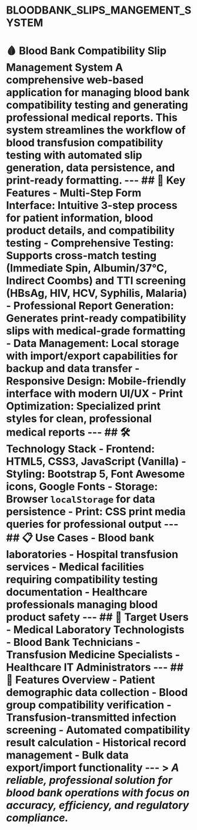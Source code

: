 # BLOODBANK_SLIPS_MANGEMENT_SYSTEM
# 🩸 Blood Bank Compatibility Slip Management System  A comprehensive web-based application for managing blood bank compatibility testing and generating professional medical reports. This system streamlines the workflow of blood transfusion compatibility testing with automated slip generation, data persistence, and print-ready formatting.  ---  ## 🔬 Key Features  - **Multi-Step Form Interface**: Intuitive 3-step process for patient information, blood product details, and compatibility testing   - **Comprehensive Testing**: Supports cross-match testing (Immediate Spin, Albumin/37°C, Indirect Coombs) and TTI screening (HBsAg, HIV, HCV, Syphilis, Malaria)   - **Professional Report Generation**: Generates print-ready compatibility slips with medical-grade formatting   - **Data Management**: Local storage with import/export capabilities for backup and data transfer   - **Responsive Design**: Mobile-friendly interface with modern UI/UX   - **Print Optimization**: Specialized print styles for clean, professional medical reports    ---  ## 🛠️ Technology Stack  - **Frontend**: HTML5, CSS3, JavaScript (Vanilla)   - **Styling**: Bootstrap 5, Font Awesome icons, Google Fonts   - **Storage**: Browser `localStorage` for data persistence   - **Print**: CSS print media queries for professional output    ---  ## 📋 Use Cases  - Blood bank laboratories   - Hospital transfusion services   - Medical facilities requiring compatibility testing documentation   - Healthcare professionals managing blood product safety    ---  ## 🎯 Target Users  - Medical Laboratory Technologists   - Blood Bank Technicians   - Transfusion Medicine Specialists   - Healthcare IT Administrators    ---  ## 📄 Features Overview  - Patient demographic data collection   - Blood group compatibility verification   - Transfusion-transmitted infection screening   - Automated compatibility result calculation   - Historical record management   - Bulk data export/import functionality    ---  > *A reliable, professional solution for blood bank operations with focus on accuracy, efficiency, and regulatory compliance.*
